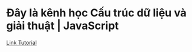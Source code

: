 # Đây là kênh học Cấu trúc dữ liệu và giải thuật | JavaScript

[Link Tutorial](https://www.youtube.com/playlist?list=PLVgsp50vDuy3ik7QS12IPO5S9Te54jo86)
